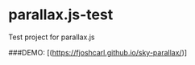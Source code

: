 # parallax.js-test
Test project for parallax.js

###DEMO: [(https://fjoshcarl.github.io/sky-parallax/)]

